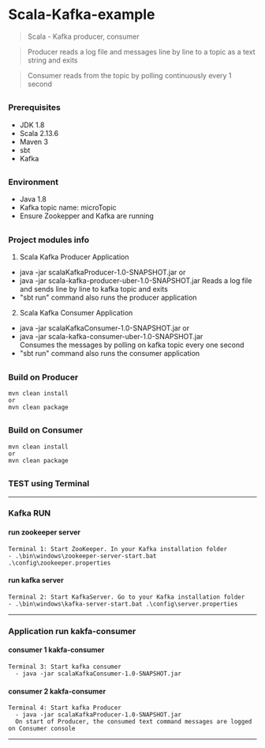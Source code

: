 # Scala-Kafka-example
> Scala - Kafka producer, consumer

> Producer reads a log file and messages line by line to a topic as a text string and exits

> Consumer reads from the topic by polling continuously every 1 second

##
### Prerequisites
- JDK 1.8
- Scala 2.13.6
- Maven 3
- sbt
- Kafka 

##
### Environment
- Java 1.8
- Kafka topic name: microTopic
- Ensure Zookepper and Kafka are running

##
### Project modules info
1. Scala Kafka Producer Application
  - java -jar scalaKafkaProducer-1.0-SNAPSHOT.jar
    or
  - java -jar scala-kafka-producer-uber-1.0-SNAPSHOT.jar
  Reads a log file and sends line by line to kafka topic and exits
  - "sbt run" command also runs the producer application 

2. Scala Kafka Consumer Application
  - java -jar scalaKafkaConsumer-1.0-SNAPSHOT.jar
	or
  - java -jar scala-kafka-consumer-uber-1.0-SNAPSHOT.jar	
	Consumes the messages by polling on kafka topic every one second
  - "sbt run" command also runs the consumer application
##
### Build on Producer
```
mvn clean install
or
mvn clean package

```
##
### Build on Consumer

```
mvn clean install
or
mvn clean package
```

##
### TEST using Terminal

---

### Kafka RUN
#### run zookeeper server
```
Terminal 1: Start ZooKeeper. In your Kafka installation folder
- .\bin\windows\zookeeper-server-start.bat .\config\zookeeper.properties
```
#### run kafka server
```
Terminal 2: Start KafkaServer. Go to your Kafka installation folder
- .\bin\windows\kafka-server-start.bat .\config\server.properties
```

---


### Application run kakfa-consumer

#### consumer 1 kakfa-consumer
```
Terminal 3: Start kafka consumer 
  - java -jar scalaKafkaConsumer-1.0-SNAPSHOT.jar
```

#### consumer 2 kakfa-consumer
```
Terminal 4: Start kafka Producer
  - java -jar scalaKafkaProducer-1.0-SNAPSHOT.jar
  On start of Producer, the consumed text command messages are logged on Consumer console
```


---
